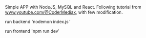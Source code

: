 Simple APP with NodeJS, MySQL and React. Following tutorial from www.youtube.com/@CoderMediax, with few modification.

run backend 'nodemon index.js'

run frontend 'npm run dev'
